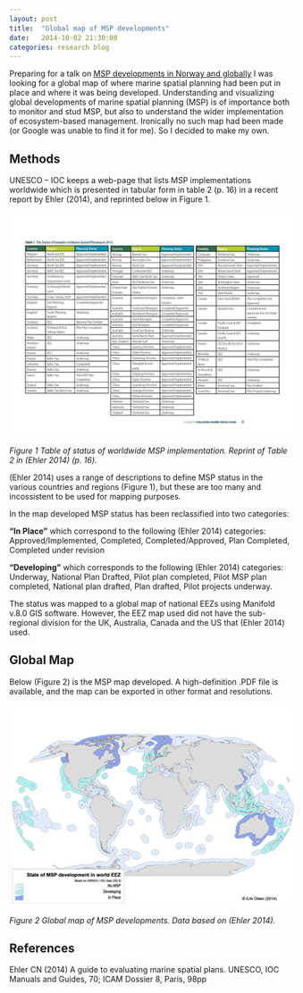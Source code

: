 ```yaml
---
layout: post
title:  "Global map of MSP developments"
date:   2014-10-02 21:30:00
categories: research blog
---
```


Preparing for a talk on [MSP developments in Norway and globally](http://prezi.com/hsapan41qzte/?utm_campaign=share&utm_medium=copy) I was looking for a global map of where marine spatial planning had been put in place and where it was being developed.  Understanding and visualizing global developments of marine spatial planning (MSP) is of importance both to monitor and stud MSP, but also to understand the wider implementation of ecosystem-based management.  Ironically no such map had been made (or Google was unable to find it for me). So I decided to make my own. 



Methods
-------
UNESCO – IOC keeps a web-page  that lists MSP implementations worldwide which is presented in tabular form in table 2 (p. 16) in a recent report by Ehler (2014),  and reprinted below in Figure 1. 

<img src="/assets/Ehler2014_table_of_MSP.jpg" style="float: center;  width: 800px;  padding:5px 5px 5px 5px;"/>

*Figure 1 Table of status of worldwide MSP implementation. Reprint of Table 2 in (Ehler 2014) (p. 16).*


(Ehler 2014) uses a range of descriptions to define MSP status in the various countries and regions (Figure 1), but these are too many and incossistent to be used for mapping purposes.  

In the map developed MSP status has been reclassified into two categories:

**“In Place”** which correspond to the following (Ehler 2014) categories: Approved/Implemented, Completed, Completed/Approved, Plan Completed, Completed under revision

**“Developing”** which corresponds to the following (Ehler 2014) categories: Underway, National Plan Drafted, Pilot plan completed, Pilot MSP plan completed, National plan drafted, Plan drafted, Pilot projects underway. 

The status was mapped to a global map of national EEZs using Manifold v.8.0 GIS software. However, the EEZ map used did not have the sub-regional division for the UK, Australia, Canada and the US that (Ehler 2014) used. 



Global Map
----------
Below (Figure 2) is the MSP map developed. A high-definition .PDF file is available, and the map can be exported in other format and resolutions. 

<img src="/assets/MSP_world_EEz_map_v2.jpg" style="float: center;  width: 800px;  padding:5px 5px 5px 5px;"/>


*Figure 2 Global map of MSP developments. Data based on (Ehler 2014).*



References
----------

Ehler CN (2014) A guide to evaluating marine spatial plans. UNESCO, IOC Manuals and Guides, 70; ICAM Dossier 8, Paris, 98pp